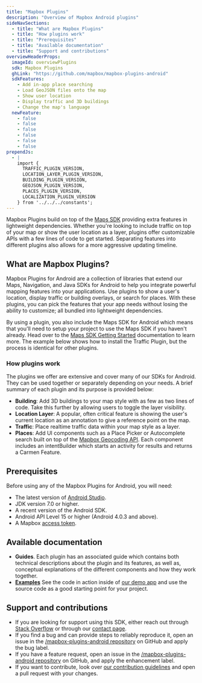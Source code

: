 ```yaml
---
title: "Mapbox Plugins"
description: "Overview of Mapbox Android plugins"
sideNavSections:
  - title: "What are Mapbox Plugins"
  - title: "How plugins work"
  - title: "Prerequisites"
  - title: "Available documentation"
  - title: "Support and contributions"
overviewHeaderProps:
  imageId: overviewPlugins
  sdk: Mapbox Plugins
  ghLink: "https://github.com/mapbox/mapbox-plugins-android"
  sdkFeatures:
    - Add in-app place searching
    - Load GeoJSON files onto the map
    - Show user location
    - Display traffic and 3D buildings
    - Change the map's language
  newFeature:
    - false
    - false
    - false
    - false
    - false
    - false
prependJs:
  - |
    import {
      TRAFFIC_PLUGIN_VERSION,
      LOCATION_LAYER_PLUGIN_VERSION,
      BUILDING_PLUGIN_VERSION,
      GEOJSON_PLUGIN_VERSION,
      PLACES_PLUGIN_VERSION,
      LOCALIZATION_PLUGIN_VERSION
    } from '../../../constants';
---
```


Mapbox Plugins build on top of the [Maps SDK](/android-docs/map-sdk/overview/getting-started/) providing extra features in lightweight dependencies. Whether you're looking to include traffic on top of your map or show the user location as a layer, plugins offer customizable APIs with a few lines of code to get started. Separating features into different plugins also allows for a more aggressive updating timeline.

## What are Mapbox Plugins?

Mapbox Plugins for Android are a collection of libraries that extend our Maps, Navigation, and Java SDKs for Android to help you integrate powerful mapping features into your applications. Use plugins to show a user's location, display traffic or building overlays, or search for places. With these plugins, you can pick the features that your app needs without losing the ability to customize; all bundled into lightweight dependencies.

By using a plugin, you also include the Maps SDK for Android which means that you'll need to setup your project to use the Maps SDK if you haven't already. Head over to the [Maps SDK Getting Started](/android-docs/map-sdk/overview) documentation to learn more. The example below shows how to install the Traffic Plugin, but the process is identical for other plugins.

### How plugins work

The plugins we offer are extensive and cover many of our SDKs for Android. They can be used together or separately depending on your needs. A brief summary of each plugin and its purpose is provided below:

- **Building**: Add 3D buildings to your map style with as few as two lines of code. Take this further by allowing users to toggle the layer visibility.
- **Location Layer**: A popular, often critical feature is showing the user's current location as an annotation to give a reference point on the map.
- **Traffic**: Place realtime traffic data within your map style as a layer.
- **Places**: Add UI components such as a Place Picker or Autocomplete search built on top of the [Mapbox Geocoding API](https://www.mapbox.com/api-documentation/#geocoding). Each component includes an intentBuilder which starts an activity for results and returns a Carmen Feature.

## Prerequisites

Before using any of the Mapbox Plugins for Android, you will need:

- The latest version of [Android Studio](https://developer.android.com/studio/index.html).
- JDK version 7.0 or higher.
- A recent version of the Android SDK.
- Android API Level 15 or higher (Android 4.0.3 and above).
- A Mapbox [access token](https://www.mapbox.com/help/how-access-tokens-work/).

## Available documentation

- **Guides**. Each plugin has an associated guide which contains both technical descriptions about the plugin and its features, as well as, conceptual explanations of the different components and how they work together.
- [**Examples**]({{prefixUrl('plugins/examples')}}) See the code in action inside of [our demo app](https://play.google.com/store/apps/details?id=com.mapbox.mapboxandroiddemo) and use the source code as a good starting point for your project.

<!-- - Tutorials — The tutorials section contains several step-by-step guides for creating apps using Mapbox SDKs for Android alongside plugins. -->

## Support and contributions
- If you are looking for support using this SDK, either reach out through [Stack Overflow](https://stackoverflow.com/questions/tagged/mapbox+android) or through our [contact page](https://www.mapbox.com/contact/).
- If you find a bug and can provide steps to reliably reproduce it, open an issue in the [/mapbox-plugins-android repository](https://github.com/mapbox/mapbox-plugins-android) on GitHub and apply the bug label.
- If you have a feature request, open an issue in the [/mapbox-plugins-android repository](https://github.com/mapbox/mapbox-plugins-android) on GitHub, and apply the enhancement label.
- If you want to contribute, look over [our contribution guidelines](https://github.com/mapbox/mapbox-plugins-android/blob/master/CONTRIBUTING.md) and open a pull request with your changes.

